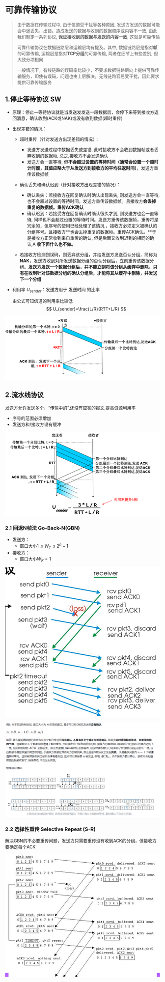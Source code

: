 # 可靠传输协议

> 由于数据在传输过程中, 由于信道受干扰等各种原因, 发送方发送的数据可能会中途丢失、出错。造成发送的数据与收到的数据顺序或内容不一致, 由此我们制定一系列协议, **保证接收到的数据与发送的内容一致**, 这就是可靠传输
>
> 可靠传输协议在数据链路层和运输层均有提及。其中, 数据链路层是指对**帧**的可靠传输, 运输层是指对**TCP分组**的可靠传输, 两者在细节上有些差别, 但大致分项相同
>
> 一般情况下，有线链路的误码率比较小，不要求数据链路层向上提供可靠传输服务，即使有误码，问题也由上层解决。无线链路容易受干扰，因此要求提供可靠传输服务



## 1.停止等待协议 SW

* 原理：停止—等待协议就是当发送发发送一段数据后，会停下来等到接收方返回消息，确认收到(ACK或NAK)或没有收到数据(超时重传)

* 出现差错的情况：

  * 超时重传（针对发送方出现差错的情况）：
    * 发送方发送过程中数据丢失或差错, 此时接收方不会收到数据帧或者丢弃收到的数据帧, 总之,接收方不会发送确认
    *  发送方会一直等待, 但**不会超过设置的等待时间（通常会设置一个超时计时器，其值应略大于从发送方到接收方的平均往返时间）**，发送方重传该数据帧

  * 确认丢失和确认迟到（针对接收方出现差错的情况）：
    * 确认丢失：若接收方在回复确认时确认出现丢失, 则发送方会一直等待, 也不会超过设置的等待时间。发送方重传该数据帧。且接收方**会丢掉重复的数据帧。重传ACK确认**
    * 确认迟到：若接受方在回复确认时确认很久才到, 则发送方也会一直等待, 同样也不会超过设置的等待时间。发送方重传该数据帧，重传将是冗余的，但序号的使用已经处理了该情况 ，接收方必须定义被确认的分组序号。且接收方**也会丢掉重复的数据帧。重传ACK确认。**于是接收方正常收到来自重传的确认, 但是后面又收到迟到的相同的确认,A **收下但什么也不做。**

  * 若接收方检测到误码，则丢弃该分组，并给发送方发送否认分组，简称为**NAK**，发送方收到对所发送数据分组的否认分组后，立刻重传该数据分组。**发送方发送一个数据分组后，并不能立刻将该分组从缓存中删除，只有在收到针对该数据分组的确认分组后，才能将其从缓存中删除，并发送下一个分组**

* 利用率 $U_{sender}$​​：发送方用于 发送时间 的比率

  由公式可知信道的利用率比较低
  $$
  U_{sender}=\frac{L/R}{RTT+L/R}
  $$

![image-20240308091626120](.img/3.可靠传输协议.assets/image-20240308091626120.png)



## 2.流水线协议

发送方允许发送多个、“传输中的”,还没有应答的报文,提高资源利用率

* 序号的范围必须增加  
* 发送方和/接收方设有缓冲

![image-20240308093839295](.img/3.可靠传输协议.assets/image-20240308093839295.png)

### 2.1 回退N帧法 Go-Back-N(GBN)

* 发送方：
  * 窗口大小$1\le W_{T} \le 2^{n}-1$
* 接收方：
  * 窗口大小$W_{R}=1$​

![image-20240611105514129](.img/3.可靠传输协议.assets/image-20240611105514129.png)

![image-20240313235037355](.img/3.可靠传输协议.assets/image-20240313235037355.png)

### 2.2 选择性重传 Selective Repeat (S-R)

解决GBN的不必要重传问题，发送方只需要重传没有收到ACK的分组，但接收方要确定每个ACK

![image-20240611105447345](.img/3.可靠传输协议.assets/image-20240611105447345.png)
